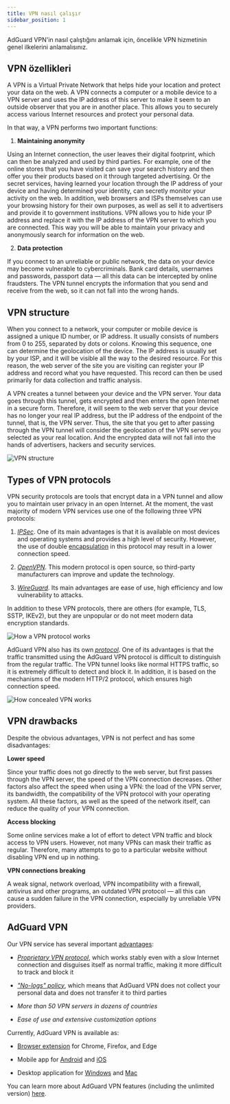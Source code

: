 ```yaml
---
title: VPN nasıl çalışır
sidebar_position: 1
---
```


AdGuard VPN'in nasıl çalıştığını anlamak için, öncelikle VPN hizmetinin genel ilkelerini anlamalısınız.

## VPN özellikleri

A VPN is a Virtual Private Network that helps hide your location and protect your data on the web. A VPN connects a computer or a mobile device to a VPN server and uses the IP address of this server to make it seem to an outside observer that you are in another place. This allows you to securely access various Internet resources and protect your personal data.

In that way, a VPN performs two important functions:

1. **Maintaining anonymity**

Using an Internet connection, the user leaves their digital footprint, which can then be analyzed and used by third parties. For example, one of the online stores that you have visited can save your search history and then offer you their products based on it through targeted advertising. Or the secret services, having learned your location through the IP address of your device and having determined your identity, can secretly monitor your activity on the web. In addition, web browsers and ISPs themselves can use your browsing history for their own purposes, as well as sell it to advertisers and provide it to government institutions. VPN allows you to hide your IP address and replace it with the IP address of the VPN server to which you are connected. This way you will be able to maintain your privacy and anonymously search for information on the web.

2. **Data protection**

If you connect to an unreliable or public network, the data on your device may become vulnerable to cybercriminals. Bank card details, usernames and passwords, passport data — all this data can be intercepted by online fraudsters. The VPN tunnel encrypts the information that you send and receive from the web, so it can not fall into the wrong hands.

## VPN structure

When you connect to a network, your computer or mobile device is assigned a unique ID number, or IP address. It usually consists of numbers from 0 to 255, separated by dots or colons. Knowing this sequence, one can determine the geolocation of the device. The IP address is usually set by your ISP, and it will be visible all the way to the desired resource. For this reason, the web server of the site you are visiting can register your IP address and record what you have requested. This record can then be used primarily for data collection and traffic analysis.

A VPN creates a tunnel between your device and the VPN server. Your data goes through this tunnel, gets encrypted and then enters the open Internet in a secure form. Therefore, it will seem to the web server that your device has no longer your real IP address, but the IP address of the endpoint of the tunnel, that is, the VPN server. Thus, the site that you get to after passing through the VPN tunnel will consider the geolocation of the VPN server you selected as your real location. And the encrypted data will not fall into the hands of advertisers, hackers and security services.

![VPN structure](https://cdn.adguard.com/public/Adguard/Website/Images/seo/en/how_vpn_3.jpg)

## Types of VPN protocols

VPN security protocols are tools that encrypt data in a VPN tunnel and allow you to maintain user privacy in an open Internet. At the moment, the vast majority of modern VPN services use one of the following three VPN protocols:

1. [*IPSec*](https://en.wikipedia.org/wiki/IPsec). One of its main advantages is that it is available on most devices and operating systems and provides a high level of security. However, the use of double [encapsulation](https://en.wikipedia.org/wiki/Encapsulation_(networking)) in this protocol may result in a lower connection speed.

2. [*OpenVPN*](https://en.wikipedia.org/wiki/OpenVPN). This modern protocol is open source, so third-party manufacturers can improve and update the technology.

3. [*WireGuard*](https://en.wikipedia.org/wiki/WireGuard). Its main advantages are ease of use, high efficiency and low vulnerability to attacks.

In addition to these VPN protocols, there are others (for example, TLS, SSTP, IKEv2), but they are unpopular or do not meet modern data encryption standards.

![How a VPN protocol works](https://cdn.adguard.com/public/Adguard/Blog/vpn/protocol/4.svg)

AdGuard VPN also has its own [*protocol*](adguard-vpn-protocol.mdx). One of its advantages is that the traffic transmitted using the AdGuard VPN protocol is difficult to distinguish from the regular traffic. The VPN tunnel looks like normal HTTPS traffic, so it is extremely difficult to detect and block it. In addition, it is based on the mechanisms of the modern HTTP/2 protocol, which ensures high connection speed.

![How concealed VPN works](https://cdn.adguard.com/public/Adguard/Blog/vpn/protocol/5.svg)

## VPN drawbacks

Despite the obvious advantages, VPN is not perfect and has some disadvantages:

**Lower speed**

Since your traffic does not go directly to the web server, but first passes through the VPN server, the speed of the VPN connection decreases. Other factors also affect the speed when using a VPN: the load of the VPN server, its bandwidth, the compatibility of the VPN protocol with your operating system. All these factors, as well as the speed of the network itself, can reduce the quality of your VPN connection.

**Access blocking**

Some online services make a lot of effort to detect VPN traffic and block access to VPN users. However, not many VPNs can mask their traffic as regular. Therefore, many attempts to go to a particular website without disabling VPN end up in nothing.

**VPN connections breaking**

A weak signal, network overload, VPN incompatibility with a firewall, antivirus and other programs, an outdated VPN protocol — all this can cause a sudden failure in the VPN connection, especially by unreliable VPN providers.

## AdGuard VPN

Our VPN service has several important [advantages](why-adguard-vpn.md):

* [*Proprietary VPN protocol*](adguard-vpn-protocol.mdx), which works stably even with a slow Internet connection and disguises itself as normal traffic, making it more difficult to track and block it

* [*"No-logs" policy*](https://adguard-vpn.com/en/privacy.html), which means that AdGuard VPN does not collect your personal data and does not transfer it to third parties

* *More than 50 VPN servers in dozens of countries*

* *Ease of use and extensive customization options*

Currently, AdGuard VPN is available as:

* [Browser extension](../adguard-vpn-browser-extension/overview.md) for Chrome, Firefox, and Edge

* Mobile app for [Android](../adguard-vpn-for-android/overview.md) and [iOS](../adguard-vpn-for-ios/overview.md)

* Desktop application for [Windows](../adguard-vpn-for-windows/overview.md) and [Mac](../adguard-vpn-for-mac/overview.md)

You can learn more about AdGuard VPN features (including the unlimited version) [here](https://adguard-vpn.com/en/welcome.html).
